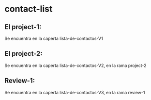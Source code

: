 # contact-list

## El project-1:

Se encuentra en la caperta lista-de-contactos-V1

## El project-2:

Se encuentra en la caperta lista-de-contactos-V2, en la rama project-2

## Review-1:

Se encuentra en la caperta lista-de-contactos-V3, en la rama review-1
